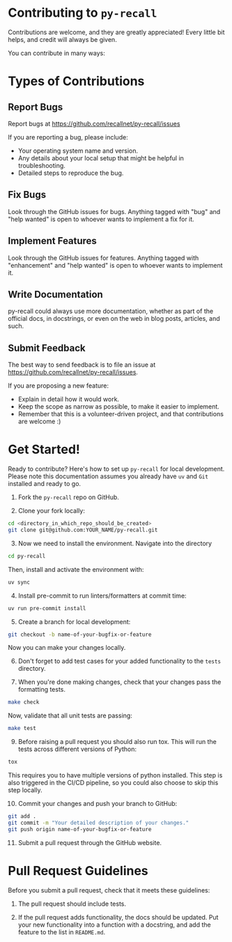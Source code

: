 # Contributing to `py-recall`

Contributions are welcome, and they are greatly appreciated! Every little bit helps, and credit will
always be given.

You can contribute in many ways:

# Types of Contributions

## Report Bugs

Report bugs at https://github.com/recallnet/py-recall/issues

If you are reporting a bug, please include:

- Your operating system name and version.
- Any details about your local setup that might be helpful in troubleshooting.
- Detailed steps to reproduce the bug.

## Fix Bugs

Look through the GitHub issues for bugs. Anything tagged with "bug" and "help wanted" is open to
whoever wants to implement a fix for it.

## Implement Features

Look through the GitHub issues for features. Anything tagged with "enhancement" and "help wanted" is
open to whoever wants to implement it.

## Write Documentation

py-recall could always use more documentation, whether as part of the official docs, in docstrings,
or even on the web in blog posts, articles, and such.

## Submit Feedback

The best way to send feedback is to file an issue at https://github.com/recallnet/py-recall/issues.

If you are proposing a new feature:

- Explain in detail how it would work.
- Keep the scope as narrow as possible, to make it easier to implement.
- Remember that this is a volunteer-driven project, and that contributions are welcome :)

# Get Started!

Ready to contribute? Here's how to set up `py-recall` for local development. Please note this
documentation assumes you already have `uv` and `Git` installed and ready to go.

1. Fork the `py-recall` repo on GitHub.

2. Clone your fork locally:

```bash
cd <directory_in_which_repo_should_be_created>
git clone git@github.com:YOUR_NAME/py-recall.git
```

3. Now we need to install the environment. Navigate into the directory

```bash
cd py-recall
```

Then, install and activate the environment with:

```bash
uv sync
```

4. Install pre-commit to run linters/formatters at commit time:

```bash
uv run pre-commit install
```

5. Create a branch for local development:

```bash
git checkout -b name-of-your-bugfix-or-feature
```

Now you can make your changes locally.

6. Don't forget to add test cases for your added functionality to the `tests` directory.

7. When you're done making changes, check that your changes pass the formatting tests.

```bash
make check
```

Now, validate that all unit tests are passing:

```bash
make test
```

9. Before raising a pull request you should also run tox. This will run the tests across different
   versions of Python:

```bash
tox
```

This requires you to have multiple versions of python installed. This step is also triggered in the
CI/CD pipeline, so you could also choose to skip this step locally.

10. Commit your changes and push your branch to GitHub:

```bash
git add .
git commit -m "Your detailed description of your changes."
git push origin name-of-your-bugfix-or-feature
```

11. Submit a pull request through the GitHub website.

# Pull Request Guidelines

Before you submit a pull request, check that it meets these guidelines:

1. The pull request should include tests.

2. If the pull request adds functionality, the docs should be updated. Put your new functionality
   into a function with a docstring, and add the feature to the list in `README.md`.

